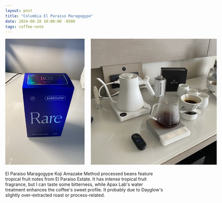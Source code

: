 ```yaml
---
layout: post
title: "Columbia El Paraiso Maragogype"
date: 2024-08-28 10:00:00 -0500
tags: coffee-note
---
```

<!--more-->
<div style="display: flex; justify-content: space-between; align-items: flex-start; gap: 20px; margin-bottom: 20px;">
<img src="/images/2024-08-28-El-Paraiso-Maragogype/el-paraiso-maragogype.png" alt="El Paraiso Maragogype Packaging" style="max-width: 50%; height: 400px;">
  <img src="/images/2024-08-28-El-Paraiso-Maragogype/setup.png" alt="Set up" style="width: 400px; height: 400px;">
</div>

El Paraiso Maragogype Koji Amazake Method processed beans feature tropical fruit notes from El Paraiso Estate. It has intense tropical fruit fragrance, but I can taste some bitterness, while Apax Lab's water treatment enhances the coffee's sweet profile. It probably due to Dayglow's slightly over-extracted roast or process-related.
